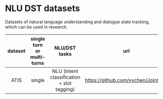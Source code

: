 # NLU DST datasets

Datasets of natural language understanding and dialogue state tracking, which can be used in research.

|  dataset | single turn or multi-turns | NLU/DST tasks | url |
|:--------:|:--------:|:--------:|:--------:|
| ATIS | single | NLU (intent classification + slot tagging) | https://github.com/yvchen/JointSLU |
